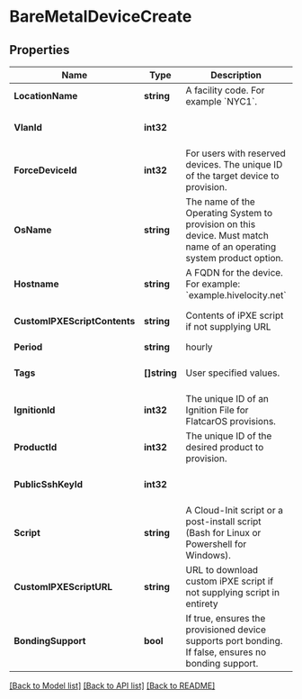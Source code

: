 # BareMetalDeviceCreate

## Properties
Name | Type | Description | Notes
------------ | ------------- | ------------- | -------------
**LocationName** | **string** | A facility code. For example &#x60;NYC1&#x60;. | [default to null]
**VlanId** | **int32** |  | [optional] [default to null]
**ForceDeviceId** | **int32** | For users with reserved devices. The unique ID of the target device to provision. | [optional] [default to null]
**OsName** | **string** | The name of the Operating System to provision on this device. Must match name of an operating system product option. | [default to null]
**Hostname** | **string** | A FQDN for the device. For example: &#x60;example.hivelocity.net&#x60; | [default to null]
**CustomIPXEScriptContents** | **string** | Contents of iPXE script if not supplying URL | [optional] [default to null]
**Period** | **string** | hourly|monthly|quarterly|semi-annually|annually|biennial|triennial | [optional] [default to null]
**Tags** | **[]string** | User specified values. | [optional] [default to null]
**IgnitionId** | **int32** | The unique ID of an Ignition File for FlatcarOS provisions. | [optional] [default to null]
**ProductId** | **int32** | The unique ID of the desired product to provision. | [default to null]
**PublicSshKeyId** | **int32** |  | [optional] [default to null]
**Script** | **string** | A Cloud-Init script or a post-install script (Bash for Linux or Powershell for Windows). | [optional] [default to null]
**CustomIPXEScriptURL** | **string** | URL to download custom iPXE script if not supplying script in entirety | [optional] [default to null]
**BondingSupport** | **bool** | If true, ensures the provisioned device supports port bonding. If false, ensures no bonding support. | [optional] [default to null]

[[Back to Model list]](../README.md#documentation-for-models) [[Back to API list]](../README.md#documentation-for-api-endpoints) [[Back to README]](../README.md)


